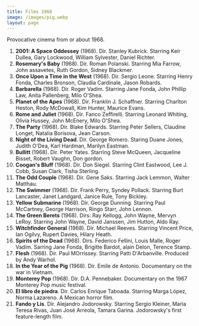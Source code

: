 ```yaml
---
title: Films 1968
image: /images/pig.webp 
layout: page
---
```


Provocative cinema from or about 1968.

1. **2001: A Space Oddessey** (1968). Dir. Stanley Kubrick. Starring Keir Dullea, Gary
   Lockwood, William Sylvester, Daniel Richter.
2. **Rosemary's Baby** (1968). Dir. Roman Polanski. Starring Mia Farrow, John
   assavetes, Ruth Gordon, Sidney Blackmer.
3. **Once Upon a Time in the West** (1968). Dir. Sergio Leone. Starring Henry Fonda,
   Charles Bronson, Claudia Cardinale, Jason Robards.
4. **Barbarella** (1968). Dir. Roger Vadim. Starring Jane Fonda, John Phillip
   Law, Anita Pallenberg, Milo O'Shea.
5. **Planet of the Apes** (1968). Dir. Franklin J. Schaffner. Starring Charlton
   Heston, Rody McDowall, Kim Hunter, Maurice Evans.  
6. **Rome and Juliet** (1968). Dir. Fanco Zeffirelli. Starring Leonard Whiting,
   Olivia Hussey, John McEnery, Milo O'Shea.  
7. **The Party** (1968). Dir. Blake Edwards. Starring Peter Sellers, Claudine
   Longet, Natalia Borisova, Jean Carson.  
8. **Night of the Living Dead**. Dir. George Romero. Staring Duane Jones,
   Judith O'Dea, Karl Hardman, Marilyn Eastman.  
9. **Bullitt** (1968). Dir. Peter Yates. Starring Steve McQueen, Jacqueline
   Bisset, Robert Vaughn, Don gordon.   
10. **Coogan's Bluff** (1968). Dir. Don Siegel. Starring Clint Eastwood, Lee J.
    Cobb, Susan Clark, Tisha Sterling.  
11. **The Odd Couple** (1968). Dir. Gene Saks. Starring Jack Lemmon, Walter
    Matthau.  
12. **The Swimmer** (1968). Dir. Frank Perry, Syndey Pollack. Starring Burt
    Lancaster, Janet Landgard, Janice Rule, Tony Bickley.  
13. **Yellow Submarine** (1968). Dir. George Dunning. Starring Paul McCartney,
    George Harrison, Ringo Starr, John Lennon.  
14. **The Green Berets** (1968). Dirs: Ray Kellogg, John Wayne, Mervyn LeRoy.
    Starring John Wayne, David Janssen, Jim Hutton, Aldo Ray.  
15. **Witchfinder General** (1968). Dir. Michael Reeves. Starring Vincent
    Price, Ian Ogilvy, Rupert Davies, Hilary Heath.  
16. **Spirits of the Dead** (1968). Dirs. Federico Fellini, Louis Malle, Roger
    Vadim. Sarring Jane Fonda, Brigitte Bardot, alain Delon, Terence Stamp.  
17. **Flesh** (1968). Dir. Paul MOrrissey. Starring Patti D'Arbanville.
    Produced by Andy Warhol.  
18. **In the Year of the Pig** (1968). Dir. Emile de Antonio. Documentary on
    the war in Vietnam.  
19. **Monterey Pop** (1968). Dir. D.A. Pennebaker. Documentary on the 1967
    Monterey Pop music festival.  
20. **El libro de piedra**. Dir. Carlos Enrique Taboada. Starring Marga López,
    Norma Lazareno. A Mexican horror film.  
21. **Fando y Lis**. Dir. Alejandro Jodorowsky. Starring Sergio Kleiner, Maria
    Teresa Rivas, Juan José Arreola, Tamara Garina. Jodorowsky's first
    feature-length film.

